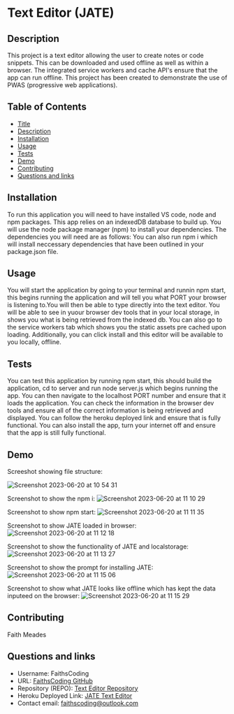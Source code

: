 # Text Editor (JATE)

## Description

This project is a text editor allowing the user to create notes or code snippets. This can be downloaded and used offline as well as within a browser. The integrated service workers and cache API's ensure that the app can run offline. This project has been created to demonstrate the use of PWAS (progressive web applications).

## Table of Contents

- [Title](#title)
- [Description](#description)
- [Installation](#installation)
- [Usage](#usage)
- [Tests](#tests)
- [Demo](#demo)
- [Contributing](#contributing)
- [Questions and links ](#questions-and-links)

## Installation

To run this application you will need to have installed VS code, node and npm packages. This app relies on an indexedDB database to build up. You will use the node package manager (npm) to install your dependencies. The dependencies you will need are as follows: You can also run npm i which will install neccessary dependencies that have been outlined in your package.json file.

## Usage

You will start the application by going to your terminal and runnin npm start, this begins running the application and will tell you what PORT your browser is listening to.You will then be able to type directly into the text editor. You will be able to see in yuour browser dev tools that in your local storage, in shows you what is being retrieved from the indexed db. You can also go to the service workers tab which shows you the static assets pre cached upon loading. Additionally, you can click install and this editor will be available to you locally, offline.

## Tests

You can test this application by running npm start, this should build the application, cd to server and run node server.js which begins running the app. You can then navigate to the localhost PORT number and ensure that it loads the application. You can check the information in the browser dev tools and ensure all of the correct information is being retrieved and displayed. You can follow the heroku deployed link and ensure that is fully functional. You can also install the app, turn your internet off and ensure that the app is still fully functional.

## Demo

Screeshot showing file structure:

![Screenshot 2023-06-20 at 10 54 31](https://github.com/FaithsCoding/text-editor/assets/122907573/1287c02e-e42f-4930-bfed-a0c7fd5dea72)

Screenshot to show the npm i:
![Screenshot 2023-06-20 at 11 10 29](https://github.com/FaithsCoding/text-editor/assets/122907573/17bb4724-f2f7-472a-9677-7a01cca903d6)

Screenshot to show npm start:
![Screenshot 2023-06-20 at 11 11 35](https://github.com/FaithsCoding/text-editor/assets/122907573/25655afc-ac54-46ce-b352-5969d1650717)

Screenshot to show JATE loaded in browser:
![Screenshot 2023-06-20 at 11 12 18](https://github.com/FaithsCoding/text-editor/assets/122907573/7bbf1720-f8bd-4897-9a19-932774883854)

Screenshot to show the functionality of JATE and localstorage:
![Screenshot 2023-06-20 at 11 13 27](https://github.com/FaithsCoding/text-editor/assets/122907573/279923b7-cd44-4660-be67-40a33ba4bf14)

Screenshot to show the prompt for installing JATE:
![Screenshot 2023-06-20 at 11 15 06](https://github.com/FaithsCoding/text-editor/assets/122907573/5199e9d3-ce2e-42cc-9779-47f3665b3005)

Screenshot to show what JATE looks like offline which has kept the data inputeed on the browser:
![Screenshot 2023-06-20 at 11 15 29](https://github.com/FaithsCoding/text-editor/assets/122907573/1da4a86a-8ea7-462b-ab31-a15494248f2e)

## Contributing

Faith Meades

## Questions and links

- Username: FaithsCoding
- URL: [FaithsCoding GitHub](www.github.com/FaithsCoding)
- Repository (REPO): [Text Editor Repository](https://github.com/FaithsCoding/text-editor)
- Heroku Deployed Link: [JATE Text Editor](https://faiths-jate-8803879369c0.herokuapp.com/)
- Contact email: faithscoding@outlook.com
